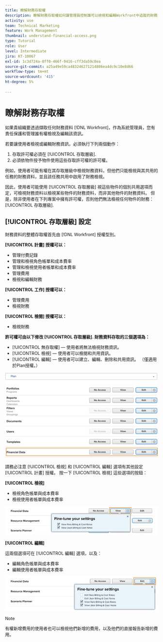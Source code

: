 ```yaml
---
title: 瞭解財務存取權
description: 瞭解財務存取權如何讓管理員控制誰可以檢視和編輯Workfront中追蹤的財務資訊。
activity: use
team: Technical Marketing
feature: Work Management
thumbnail: understand-financial-access.png
type: Tutorial
role: User
level: Intermediate
jira: KT-10067
exl-id: 1c3d724a-8ff0-466f-9416-cff3da59c8ea
source-git-commit: a25a49e59ca483246271214886ea4dc9c10e8d66
workflow-type: tm+mt
source-wordcount: '415'
ht-degree: 5%

---
```


# 瞭解財務存取權

如果貴組織要透過擷取任何財務資料 [!DNL Workfront]，作為系統管理員，您有責任保護和管理誰有權檢視及編輯該資訊。

若要讓使用者檢視或編輯財務資訊，必須執行下列兩個動作：

1. 存取許可權必須在 [!UICONTROL 存取層級].
2. 必須依物件授予物件使用這些存取許可權的許可權。

例如，使用者可能有權在其存取層級中檢視財務資料，但他們只能檢視與其共用的任務的財務資料，並且該任務共用中啟用了財務檢視。

因此，使用者可能使用 [!UICONTROL 存取層級] 視這些物件的個別共用選項而定，可檢視財務資料以檢視某些物件的財務資料，而非其他物件的財務資料。 但是，除非使用者在下列專案中擁有許可權，否則他們無法檢視任何物件的財務： [!UICONTROL 存取層級].

## [!UICONTROL 存取層級] 設定

財務資料的整體存取權首先由 [!DNL Workfront] 授權型別。

**[!UICONTROL 計畫] 授權可以：**

* 管理付費記錄
* 管理和檢視角色帳單和成本費率
* 管理和檢視使用者帳單和成本費率
* 管理費用
* 檢視和編輯財務

**[!UICONTROL 工作] 授權可以：**

* 管理費用
* 檢視財務

**[!UICONTROL 檢閱] 授權可以：**

* 檢視財務

**許可權可由以下修改 [!UICONTROL 存取層級]. 財務資料存取的三個選項為：**

* [!UICONTROL 無存取權]  — 使用者將無法檢視財務資訊。
* [!UICONTROL 檢視]  — 使用者可以檢閱和共用資訊。
* [!UICONTROL 編輯]  — 使用者可以建立、編輯、刪除和共用資訊。 （僅適用於Plan授權。）

![顯示存取層級中一般財務資料選項的影像](assets/setting-up-finances-8.png)

請務必注意 [!UICONTROL 檢視] 和 [!UICONTROL 編輯] 選項有其他設定 [!UICONTROL 計畫] 授權。 按一下 [!UICONTROL 檢視] 這些選項的按鈕：

**[!UICONTROL 檢視]**

* 檢視角色帳單與成本費率
* 檢視使用者帳單與成本費率

![顯示存取層級中財務資料檢視選項的影像](assets/setting-up-finances-9.png)

**[!UICONTROL 編輯]**

這兩個選項可在 [!UICONTROL 編輯] 選項，以及：

* 編輯角色帳單與成本費率
* 編輯使用者帳單與成本費率

![顯示存取層級中財務資料編輯選項的影像](assets/setting-up-finances-10.png)

>[!NOTE]
>
>有權新增費用的使用者也可以檢視他們新增的費用，以及他們的直接報告新增的費用。
